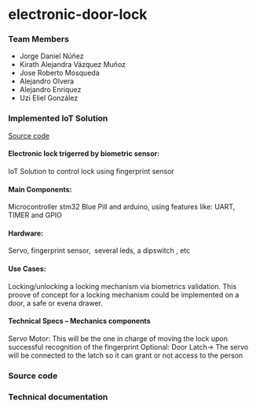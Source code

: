 # electronic-door-lock

### Team Members
- Jorge Daniel Núñez
- Kirath Alejandra Vázquez Muñoz
- Jose Roberto Mosqueda
- Alejandro Olvera
- Alejandro Enriquez
- Uzi Eliel González 

### Implemented IoT Solution
 [Source code](/src)

#### Electronic lock trigerred by biometric sensor: 
IoT Solution to control  lock using fingerprint sensor
#### Main Components:
Microcontroller stm32 Blue Pill and arduino, using features like: UART, TIMER and GPIO
#### Hardware:
Servo, fingerprint sensor,  several leds, a dipswitch , etc
#### Use Cases:
Locking/unlocking a locking mechanism via biometrics validation. This proove of concept for a locking mechanism could be implemented on a door, a safe or evena drawer.

#### Technical Specs – Mechanics components
Servo Motor: This will be the one in charge of moving the lock upon successful recognition of the fingerprint
Optional:
  Door Latch-> The servo will be connected to the latch so it can grant or not access to the person

### Source code

### Technical documentation

